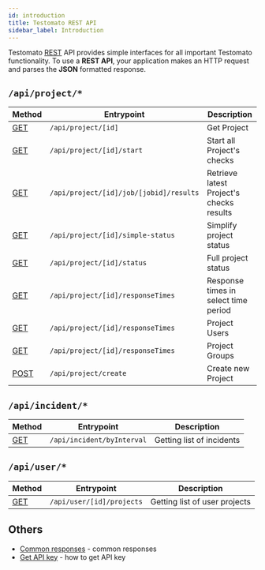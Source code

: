```yaml
---
id: introduction
title: Testomato REST API
sidebar_label: Introduction
---
```


Testomato [REST](https://en.wikipedia.org/wiki/Representational_state_transfer)
API provides simple interfaces for all important Testomato functionality. To use a
**REST API**, your application makes an HTTP request and parses the **JSON**
formatted response.

## `/api/project/*`

| Method | Entrypoint | Description |
| ------ | ---------- | ----------- |
| [GET](project/01-get-project.md) | `/api/project/[id]` | Get Project |
| [GET](project/02-project-start.md) | `/api/project/[id]/start` | Start all Project's checks |
| [GET](project/03-project-results.md) | `/api/project/[id]/job/[jobid]/results` | Retrieve latest Project's checks results |
| [GET](project/04-project-simple-status.md) | `/api/project/[id]/simple-status` | Simplify project status |
| [GET](project/05-project-status.md) | `/api/project/[id]/status` | Full project status |  
| [GET](project/06-project-response-times.md) | `/api/project/[id]/responseTimes` | Response times in select time period | 
| [GET](project/07-project-users.md) | `/api/project/[id]/responseTimes` | Project Users | 
| [GET](project/08-project-group.md) | `/api/project/[id]/responseTimes` | Project Groups | 
| [POST](project/09-project-create.md) | `/api/project/create` | Create new Project | 


## `/api/incident/*`

| Method | Entrypoint | Description |
| ------ | ---------- | ----------- |
| [GET](06-incident.md) | `/api/incident/byInterval` | Getting list of incidents |


## `/api/user/*`

| Method | Entrypoint | Description |
| ------ | ---------- | ----------- |
| [GET](07-user-projects.md) | `/api/user/[id]/projects` | Getting list of user projects |

## Others

* [Common responses](03-common-responses.md) - common responses
* [Get API key](02-api-key.md) - how to get API key
